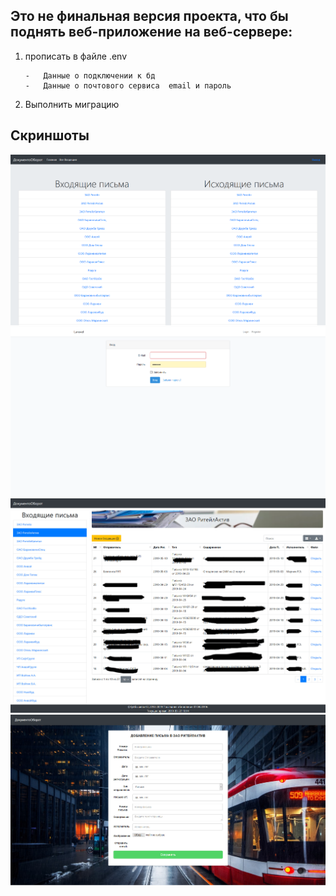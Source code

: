 ## Это не финальная версия проекта, что бы поднять веб-приложение на веб-сервере:
1.	прописать в файле .env

		-	Данные о подключении к бд
		-	Данные о почтового сервиса  email и пароль
		
2.  Выполнить миграцию

## Скриншоты
![pic_1](https://github.com/yankazimirchick/MailAndDoc/blob/master/Screenshot_1.png)
![pic_2](https://github.com/yankazimirchick/MailAndDoc/blob/master/Screenshot_2.png)
![pic_3](https://github.com/yankazimirchick/MailAndDoc/blob/master/Screenshot_3.jpg)
![Pic_4](https://github.com/yankazimirchick/MailAndDoc/blob/master/Screenshot_4.jpg)